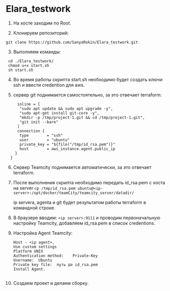 # Elara_testwork
1. На хосте заходим по Root.

2. Клонируем репозиторий:
 
  ` git clone https://github.com/SanyaRokin/Elara_testwork.git `

3. Выполняем команды:
 ```
  cd ./Elara_testwork/
  chmod u+x start.sh
  sh start.sh
```
4. Во время работы скрипта start.sh необходимо будет создать ключи ssh и ввести credention для aws.

5. сервер git поднимается самостоятельно, за это отвечает terraform:
```   provisioner "remote-exec" {
     inline = [
      "sudo apt update && sudo apt upgrade -y",
      "sudo apt-get install git-core -y",
      "mkdir -p /tmp/project-1.git && cd /tmp/project-1.git",
      "git init --bare"
     ]
     connection {
      type        = "ssh"
      user        = "ubuntu"
      private_key = "${file("/tmp/id_rsa.pem")}"
      host        = aws_instance.agent.public_ip
    }
  }
  ```
6. Сервер Teamcity поднимается автоматически, за это отвечает terraform.

7. После выполнения скрипта необходимо передать id_rsa.pem с хоста на server 
`cp /tmp/id_rsa.pem ubuntu@<ip-server>:/opt/docker/teamCity/teamcity_server/datadir/` 

   ip servera, agenta и git будет результатом работы terraform в командной строке.

8. В браузере вводим:
    `<ip server>:9111`
    и проводим первоначальную настройку Teamcity, добавляем id_rsa.pem в список credentions.

9. Настройка Agent Teamcity:
   ```Переходим в Agents-Agents Push - Install agent...
   Host - <ip agent>, 
   Use custom settings
   Platform UNIX
   Authentication method:	 Private-Key
   Username:  Ubuntu
   Private key file:  путь до id_rsa.pem
   Install Agent.
  
10. Создаем проект и делаем сборку.
   
